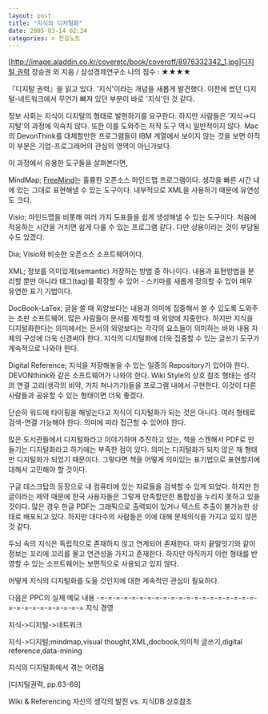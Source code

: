 ```yaml
---
layout: post
title: "지식의 디지털화"
date: 2005-03-14 02:24
categories: ⊙ 전공노트
---
```


[[http://image.aladdin.co.kr/coveretc/book/coveroff/8976332342_1.jpg]디지털 권력](http://www.aladdin.co.kr/shop/wproduct.aspx?ISBN=8976332342&partner=egloos)
장승권 외 지음 / 삼성경제연구소
나의 점수 : ★★★★

『디지털 권력』을 읽고 있다. '지식'이라는 개념을 새롭게 발견했다. 이전에 썼던 디지털-네트워크에서 무언가 빠져 있던 부분이 바로 '지식'인 것 같다.

정보 사회는 지식이 디지털의 형태로 발현하기를 요구한다. 하지만 사람들은 '지식→디지털'의 과정에 익숙치 않다. 또한 이를 도와주는 저작 도구 역시 일반적이지 않다. Mac의 DevonThink를 대체할만한 프로그램들이 IBM 계열에서 보이지 않는 것을 보면 아직 이 부분은 기업-프로그래머의 관심의 영역이 아닌가보다.

이 과정에서 유용한 도구들을 살펴본다면,

MindMap; [FreeMind](http://freemind.sf.net)는 훌륭한 오픈소스 마인드맵 프로그램이다. 생각을 빠른 시간 내에 있는 그대로 표현해낼 수 있는 도구이다. 내부적으로 XML을 사용하기 때문에 유연성도 크다.

Visio; 마인드맵을 비롯해 여러 가지 도표들을 쉽게 생성해낼 수 있는 도구이다. 처음에 적응하는 시간을 거치면 쉽게 다룰 수 있는 프로그램 같다. 다만 상용이라는 것이 부담될수도 있겠다. 

Dia; Visio와 비슷한 오픈소스 소프트웨어이다.

XML; 정보를 의미있게(semantic) 저장하는 방법 중 하나이다. 내용과 표현방법을 분리할 뿐만 아니라 태그(tag)를 확장할 수 있어 - 스키마를 새롭게 정의할 수 있어 매우 유연한 표기 기법이다.

DocBook-LaTex; 글을 쓸 때 외양보다는 내용과 의미에 집중해서 쓸 수 있도록 도와주는 조판 소프트웨어. 많은 사람들이 문서를 제작할 때 외양에 치중한다. 하지만 지식을 디지털화한다는 의미에서는 문서의 외양보다는 각각의 요소들이 의미하는 바와 내용 자체의 구성에 더욱 신경써야 한다. 지식의 디지털화에 더욱 집중할 수 있는 글쓰기 도구가 계속적으로 나와야 한다.

Digital Reference; 지식을 저장해놓을 수 있는 일종의 Repository가 있어야 한다. DEVONthink와 같은 소프트웨어가 나와야 한다. Wiki Style의 상호 참조 형태는 생각의 연결 고리(생각의 비약, 가지 쳐나가기)들을 프로그램 내에서 구현한다. 이것이 다른 사람들과 공유할 수 있는 형태이면 더욱 좋겠다.


단순히 워드에 타이핑을 해넣는다고 지식이 디지털화가 되는 것은 아니다. 여러 형태로 검색-연결 가능해야 한다. 의미에 따라 접근할 수 있어야 한다.

많은 도서관들에서 디지털화라고 이야기하며 추진하고 있는, 책을 스캔해서 PDF로 만들기는 디지털화라고 하기에는 부족한 점이 있다. 의미는 디지털화가 되지 않은 채 형태만 디지털화가 되었기 때문이다. 그렇다면 책을 어떻게 의미있는 표기법으로 표현할지에 대해서 고민해야 할 것이다.

구글 데스크탑의 등장으로 내 컴퓨터에 있는 자료들을 검색할 수 있게 되었다. 하지만 한글이라는 제약 때문에 한국 사용자들은 그렇게 만족할만한 통합성을 누리지 못하고 있을 것이다. 많은 경우 한글 PDF는 그래픽으로 출력되어 있거나 텍스트 추출이 불가능한 상태로 배포되고 있다. 하지만 대다수의 사람들은 이에 대해 문제의식을 가지고 있지 않은 것 같다.

두뇌 속의 지식은 독립적으로 존재하지 않고 연계되어 존재한다. 마치 끝말잇기와 같이 정보는 꼬리에 꼬리를 물고 연관성을 가지고 존재한다. 하지만 아직까지 이런 형태를 반영할 수 있는 소프트웨어는 보편적으로 사용되고 있지 않다.


어떻게 지식의 디지털화를 도울 것인지에 대한 계속적인 관심이 필요하다.


다음은 PPC의 실제 메모 내용
-=-=-=-=-=-=-=-=-=-=-=-=-=-=-=-=-=-=-=-=-=-=-=-=-=-=-=-=-=-=
지식 경영

지식->디지털->네트워크

지식->디지털;mindmap,visual thought,XML,docbook,의미적 글쓰기,digital reference,data-mining

지식의 디지털화에서 겪는 어려움

[디지털권력, pp.63-69]

Wiki & Referencing
자신의 생각의 발전 vs. 지식DB
상호참조
       
